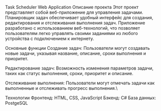 Task Scheduler Web Application
Описание проекта
Этот проект представляет собой веб-приложение для управления задачами. Планировщик задач обеспечивает удобный интерфейс для создания, редактирования и отслеживания выполнения задач. Приложение разработано с использованием веб-технологий, что позволяет пользователям легко управлять своими заданиями из любого устройства с подключением к интернету.

Основные функции
Создание задач: Пользователи могут создавать новые задачи, указывая название, описание, сроки выполнения и приоритет.

Редактирование задач: Возможность изменения параметров задачи, таких как статус выполнения, сроки, приоритет и описание.

Отслеживание выполнения: Пользователи могут отмечать задачи как выполненные и отслеживать прогресс выполнения.\

Технологии
Фронтенд: HTML, CSS, JavaScript
Бэкенд: С#
База данных: PostgeSQL
